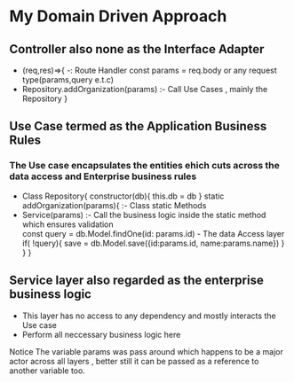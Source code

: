 # My Domain Driven Approach

## Controller also none as the Interface Adapter

- (req,res)=>{ -: Route Handler
  const params = req.body or any request type(params,query e.t.c)
- Repository.addOrganization(params) :- Call Use Cases , mainly the Repository
  }

## Use Case termed as the Application Business Rules

### The Use case encapsulates the entities ehich cuts across the data access and Enterprise business rules

- Class Repository{
  constructor(db){
  this.db = db
  }
  static addOrganization(params){ :- Class static Methods
- Service(params) :- Call the business logic inside the static method which ensures validation  
   const query = db.Model.findOne(id: params.id) - The data Access layer
  if( !query){
  save = db.Model.save({id:params.id, name:params.name})
  }  
   }
  }

## Service layer also regarded as the enterprise business logic

- This layer has no access to any dependency and mostly interacts the Use case
- Perform all neccessary business logic here

Notice The variable params was pass around which happens to be a major actor across all layers , better still it can be passed as a reference to another variable too.
